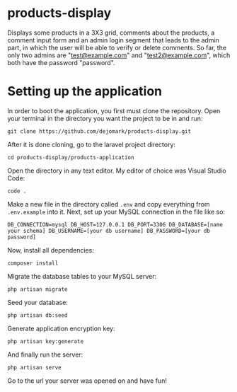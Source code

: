 # products-display
Displays some products in a 3X3 grid, comments about the products, a comment input form and an admin login segment that leads to the admin part, in which the user will be able to verify or delete comments.
So far, the only two admins are "test@example.com" and "test2@example.com", which both have the password "password".

# Setting up the application
In order to boot the application, you first must clone the repository. Open your terminal in the directory you want the project to be in and run:

`git clone https://github.com/dejomark/products-display.git`

After it is done cloning, go to the laravel project directory:

`cd products-display/products-application`

Open the directory in any text editor. My editor of choice was Visual Studio Code:

`code .`

Make a new file in the directory called `.env` and copy everything from `.env.example` into it.
Next, set up your MySQL connection in the file like so:

`
DB_CONNECTION=mysql
DB_HOST=127.0.0.1
DB_PORT=3306
DB_DATABASE=[name your schema]
DB_USERNAME=[your db username]
DB_PASSWORD=[your db password]
`

Now, install all dependencies:

`composer install`

Migrate the database tables to your MySQL server:

`php artisan migrate`

Seed your database:

`php artisan db:seed`

Generate application encryption key:

`php artisan key:generate`

And finally run the server:

`php artisan serve`

Go to the url your server was opened on and have fun!
